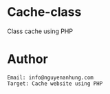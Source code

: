 # Cache-class
Class cache using PHP
## 
# Author
	Email: info@nguyenanhung.com
	Target: Cache website using PHP